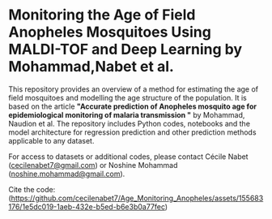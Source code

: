 # Monitoring the Age of Field Anopheles Mosquitoes Using MALDI-TOF and Deep Learning by Mohammad,Nabet et al.

This repository provides an overview of a method for estimating the age of field mosquitoes and modelling the age structure of the population. It is based on the article **"Accurate prediction of Anopheles mosquito age for epidemiological monitoring of malaria transmission "** by Mohammad, Naudion et al. The repository includes Python codes, notebooks and the model architecture for regression prediction and other prediction methods applicable to any dataset.

For access to datasets or additional codes, please contact Cécile Nabet (cecilenabet7@gmail.com) or Noshine Mohammad (noshine.mohammad@gmail.com).

Cite the code: (https://github.com/cecilenabet7/Age_Monitoring_Anopheles/assets/155683176/1e5dc019-1aeb-432e-b5ed-b6e3b0a77fec)
